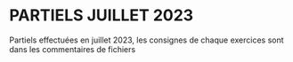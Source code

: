 # PARTIELS JUILLET 2023
Partiels effectuées en juillet 2023, les consignes de chaque exercices sont dans les commentaires de fichiers